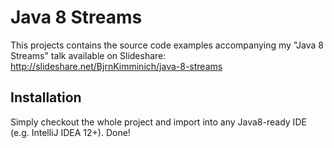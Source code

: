 # Java 8 Streams

This projects contains the source code examples accompanying my "Java 8 Streams" talk available on Slideshare: http://slideshare.net/BjrnKimminich/java-8-streams

## Installation

Simply checkout the whole project and import into any Java8-ready IDE (e.g. IntelliJ IDEA 12+). Done!
